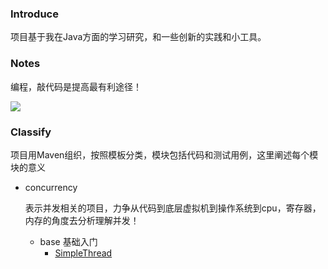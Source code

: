 ### Introduce

项目基于我在Java方面的学习研究，和一些创新的实践和小工具。
### Notes

编程，敲代码是提高最有利途径！

![](http://7xvboh.com1.z0.glb.clouddn.com/java.jpg)

### Classify

项目用Maven组织，按照模板分类，模块包括代码和测试用例，这里阐述每个模块的意义

* concurrency
   
   表示并发相关的项目，力争从代码到底层虚拟机到操作系统到cpu，寄存器，内存的角度去分析理解并发！
   * base 
     基础入门
      * [SimpleThread](./concurrency/src/main/java/base/MyThread.java)
      
      
      
      
      
      
      
      
      
      
      
      
      
      
      
      
      
      
      